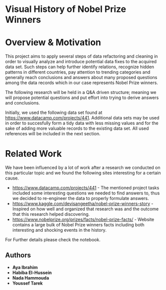 # Visual History of Nobel Prize Winners

# Overview & Motivation

This project aims to apply several steps of data refactoring and cleaning in order to visually analyze and introduce potential data fixes to the acquired data set. Such steps can help further identify relations, recognize hidden patterns in different countries, pay attention to trending categories and generally reach conclusions and answers about many proposed questions among the data records which in our case represents Nobel Prize winners.

The following research will be held in a Q&A driven structure; meaning we will propose potential questions and put effort into trying to derive answers and conclusions.

Initially, we used the following data set found at https://www.datacamp.com/projects/441. Additional data sets may be used in order to succesfully form a tidy data with less missing values and for the sake of adding more valuable records to the existing data set. All used references will be included in the next section.

# Related Work

We have been influenced by a lot of work after a research we conducted on this particular topic and we found the following sites interesting for a certain cause.

* https://www.datacamp.com/projects/441 - The mentioned project tasks included some interesting questions we needed to find answers to, thus we decided to re-engineer the data to properly formulate answers.
* https://www.kaggle.com/devisangeetha/nobel-prize-winners-story - Inspired on how well and organized that research was and the outcome that this research helped discovering.
* https://www.nobelprize.org/prizes/facts/nobel-prize-facts/ - Website contains a large bulk of Nobel Prize winners facts including both    interesting and shocking events in the history.


For Further details please check the notebook.

## Authors
* **Aya Ibrahim**
* **Habiba El-Hussein**
* **Nada Hammouda**
* **Youssef Tarek**
